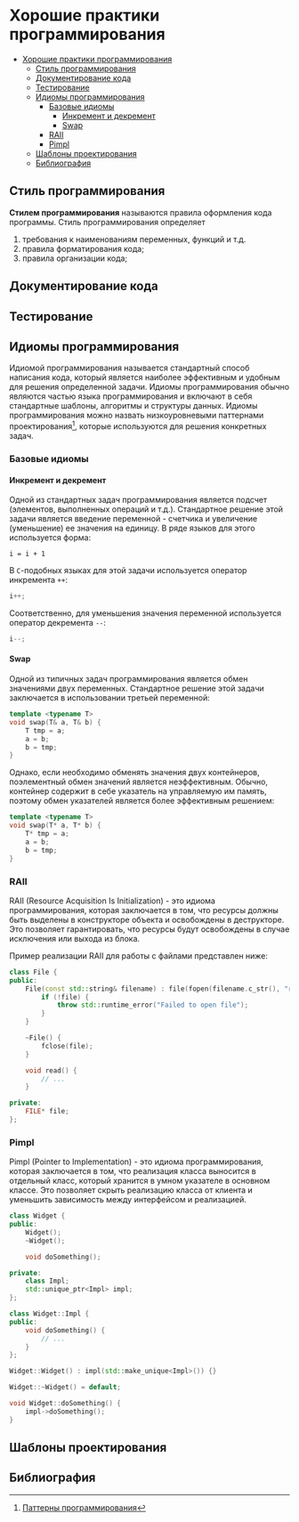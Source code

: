 # Хорошие практики программирования

- [Хорошие практики программирования](#хорошие-практики-программирования)
  - [Стиль программирования](#стиль-программирования)
  - [Документирование кода](#документирование-кода)
  - [Тестирование](#тестирование)
  - [Идиомы программирования](#идиомы-программирования)
    - [Базовые идиомы](#базовые-идиомы)
      - [Инкремент и декремент](#инкремент-и-декремент)
      - [Swap](#swap)
    - [RAII](#raii)
    - [Pimpl](#pimpl)
  - [Шаблоны проектирования](#шаблоны-проектирования)
  - [Библиография](#библиография)

## Стиль программирования

__Стилем программирования__ называются правила оформления кода программы. Стиль программирования определяет

1. требования к наименованиям переменных, функций и т.д.
2. правила форматирования кода;
3. правила организации кода;

## Документирование кода

## Тестирование

## Идиомы программирования

Идиомой программирования называется стандартный способ написания кода, который является наиболее эффективным и удобным для решения определенной задачи. Идиомы программирования обычно являются частью языка программирования и включают в себя стандартные шаблоны, алгоритмы и структуры данных. Идиомы программирования можно назвать низкоуровневыми паттернами проектирования[^1], которые используются для решения конкретных задач.

### Базовые идиомы

#### Инкремент и декремент

Одной из стандартных задач программирования является подсчет (элементов, выполненных операций и т.д.). Стандартное решение этой задачи является введение переменной - счетчика и увеличение (уменьшение) ее значения на единицу. В ряде языков для этого используется форма:

```basic
i = i + 1
```

В `C`-подобных языках для этой задачи используется оператор инкремента `++`:

```cpp
i++;
```

Соответственно, для уменьшения значения переменной используется оператор декремента `--`:

```cpp
i--;
```

#### Swap

Одной из типичных задач программирования является обмен значениями двух переменных. Стандартное решение этой задачи заключается в использовании третьей переменной:

```cpp
template <typename T>
void swap(T& a, T& b) {
    T tmp = a;
    a = b;
    b = tmp;
}
```

Однако, если необходимо обменять значения двух контейнеров, поэлементный обмен значений является неэффективным. Обычно, контейнер содержит в себе указатель на управляемую им память, поэтому обмен указателей является более эффективным решением:

```cpp
template <typename T>
void swap(T* a, T* b) {
    T* tmp = a;
    a = b;
    b = tmp;
}
```

### RAII

RAII (Resource Acquisition Is Initialization) - это идиома программирования, которая заключается в том, что ресурсы должны быть выделены в конструкторе объекта и освобождены в деструкторе. Это позволяет гарантировать, что ресурсы будут освобождены в случае исключения или выхода из блока.

Пример реализации RAII для работы с файлами представлен ниже:

```cpp
class File {
public:
    File(const std::string& filename) : file(fopen(filename.c_str(), "r")) {
        if (!file) {
            throw std::runtime_error("Failed to open file");
        }
    }

    ~File() {
        fclose(file);
    }

    void read() {
        // ...
    }

private:
    FILE* file;
};
```

### Pimpl

Pimpl (Pointer to Implementation) - это идиома программирования, которая заключается в том, что реализация класса выносится в отдельный класс, который хранится в умном указателе в основном классе. Это позволяет скрыть реализацию класса от клиента и уменьшить зависимость между интерфейсом и реализацией.

```cpp
class Widget {
public:
    Widget();
    ~Widget();

    void doSomething();

private:
    class Impl;
    std::unique_ptr<Impl> impl;
};

class Widget::Impl {
public:
    void doSomething() {
        // ...
    }
};

Widget::Widget() : impl(std::make_unique<Impl>()) {}

Widget::~Widget() = default;

void Widget::doSomething() {
    impl->doSomething();
}
```

## Шаблоны проектирования

## Библиография

[^1]: [Паттерны программирования](https://ru.wikipedia.org/wiki/Шаблон_проектирования)

